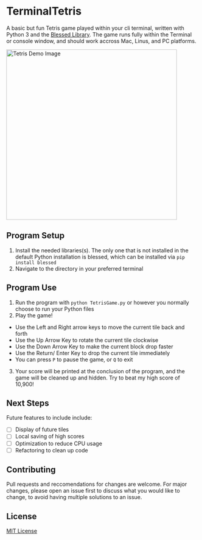 # TerminalTetris
A basic but fun Tetris game played within your cli terminal, written with Python 3 and the [Blessed Library](https://pypi.org/project/blessed/). The game runs fully within the Terminal or console window, and should work accross Mac, Linus, and PC platforms. 

<img width="448" alt="Tetris Demo Image" src="https://user-images.githubusercontent.com/15671813/122665139-1ccf8500-d16b-11eb-9e6f-69eaffb0eac9.png">


## Program Setup
1. Install the needed libraries(s). The only one that is not installed in the default Python installation is blessed, which can be installed via `pip install blessed`
2. Navigate to the directory in your preferred terminal

## Program Use
1. Run the program with `python TetrisGame.py` or however you normally choose to run your Python files
2. Play the game! 
 - Use the Left and Right arrow keys to move the current tile back and forth
 - Use the Up Arrow Key to rotate the current tile clockwise
 - Use the Down Arrow Key to make the current block drop faster
 - Use the Return/ Enter Key to drop the current tile immediately
 - You can press `P` to pause the game, or `Q` to exit
3. Your score will be printed at the conclusion of the program, and the game will be cleaned up and hidden. Try to beat my high score of 10,900!

## Next Steps
Future features to include include:
- [ ] Display of future tiles
- [ ] Local saving of high scores
- [ ] Optimization to reduce CPU usage
- [ ] Refactoring to clean up code

## Contributing
Pull requests and reccomendations for changes are welcome. For major changes, please open an issue first to discuss what you would like to change, to avoid having multiple solutions to an issue.

## License 
[MIT License](LICENSE)
